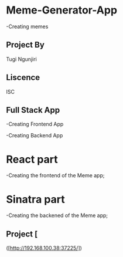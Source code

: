# Meme-Generator-App
-Creating memes

## Project By
Tugi Ngunjiri

## Liscence
ISC

## Full Stack  App
-Creating Frontend App

-Creating Backend App


# React part
-Creating the frontend of the Meme app;

# Sinatra part
-Creating the  backened of the Meme app;

## Project [
  
([http://192.168.100.38:37225/])
